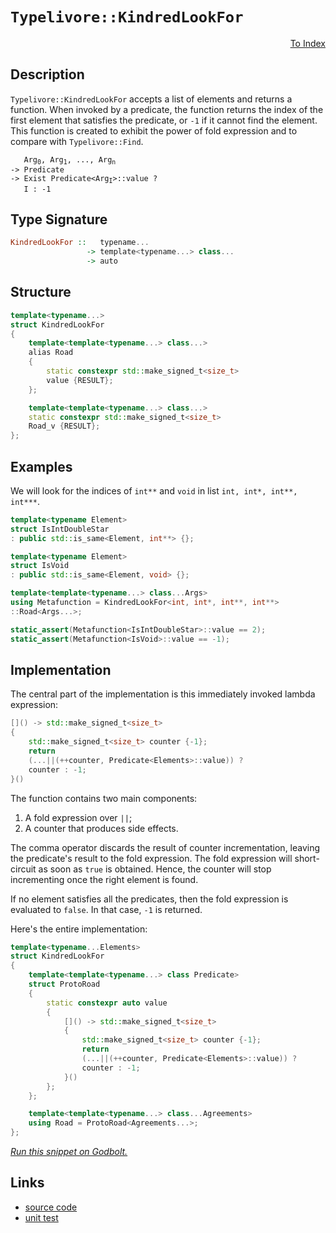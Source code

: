 <!-- Copyright 2024 Feng Mofan
SPDX-License-Identifier: Apache-2.0 -->

# `Typelivore::KindredLookFor`

<p style='text-align: right;'><a href="../../../index.md#list-examinations-2">To Index</a></p>

## Description

`Typelivore::KindredLookFor` accepts a list of elements and returns a function.
When invoked by a predicate, the function returns the index of the first element that satisfies the predicate, or `-1` if it cannot find the element.
This function is created to exhibit the power of fold expression and to compare with `Typelivore::Find`.

<pre><code>   Arg<sub>0</sub>, Arg<sub>1</sub>, ..., Arg<sub>n</sub>
-> Predicate
-> Exist Predicate&lt;Arg<sub>I</sub>&gt;::value ?
   I : -1</code></pre>

## Type Signature

```Haskell
KindredLookFor ::   typename...
                 -> template<typename...> class...
                 -> auto
```

## Structure

```C++
template<typename...>
struct KindredLookFor
{
    template<template<typename...> class...>
    alias Road
    {
        static constexpr std::make_signed_t<size_t>
        value {RESULT};
    };

    template<template<typename...> class...>
    static constexpr std::make_signed_t<size_t>
    Road_v {RESULT};
};
```

## Examples

We will look for the indices of `int**` and `void` in list `int, int*, int**, int***`.

```C++
template<typename Element>
struct IsIntDoubleStar
: public std::is_same<Element, int**> {};

template<typename Element>
struct IsVoid
: public std::is_same<Element, void> {};

template<template<typename...> class...Args>
using Metafunction = KindredLookFor<int, int*, int**, int**>
::Road<Args...>;

static_assert(Metafunction<IsIntDoubleStar>::value == 2);
static_assert(Metafunction<IsVoid>::value == -1);
```

## Implementation

The central part of the implementation is this immediately invoked lambda expression:

```C++
[]() -> std::make_signed_t<size_t>
{
    std::make_signed_t<size_t> counter {-1};
    return
    (...||(++counter, Predicate<Elements>::value)) ? 
    counter : -1;
}()
```

The function contains two main components:

1. A fold expression over `||`;
2. A counter that produces side effects.

The comma operator discards the result of counter incrementation, leaving the predicate's result to the fold expression.
The fold expression will short-circuit as soon as `true` is obtained.
Hence, the counter will stop incrementing once the right element is found.

If no element satisfies all the predicates, then the fold expression is evaluated to `false`. In that case, `-1` is returned.

Here's the entire implementation:

```C++
template<typename...Elements>
struct KindredLookFor
{
    template<template<typename...> class Predicate>
    struct ProtoRoad
    {
        static constexpr auto value
        {
            []() -> std::make_signed_t<size_t>
            {
                std::make_signed_t<size_t> counter {-1};
                return
                (...||(++counter, Predicate<Elements>::value)) ? 
                counter : -1;
            }()
        };
    };

    template<template<typename...> class...Agreements>
    using Road = ProtoRoad<Agreements...>;
};
```

[*Run this snippet on Godbolt.*](https://godbolt.org/#z:OYLghAFBqd5QCxAYwPYBMCmBRdBLAF1QCcAaPECAMzwBtMA7AQwFtMQByARg9KtQYEAysib0QXACx8BBAKoBnTAAUAHpwAMvAFYTStJg1DIApACYAQuYukl9ZATwDKjdAGFUtAK4sGIAKwapK4AMngMmAByPgBGmMQgkv6kAA6oCoRODB7evgFBaRmOAmER0SxxCUm2mPbFDEIETMQEOT5%2BgTV1WY3NBKVRsfGJyQpNLW15nWN9A%2BWVIwCUtqhexMjsHOYAzOHI3lgA1Cbbbl6OtIQAnifYJhoAgjt7B5jHp8hj6FhUt/dPjwImBYKQMQJObgIVxSjFYmAAdIjsPQ2IIFH9HmNiF4HIcANLhdDETDoEKoVAAawAYiR/iYAOxWR6HFmHIEgsGYCHs0FMcGnKEw5hsRHw26HfZMBQKQ7KYn4UT8u7M1lYnEEWXEVBEABKqCY6H%2BrOOjKNxtVTUcyAlAjGmFUKWIhyY51QhwAbmIvFyVeaTUyHn6/SZ/FZ/AARCCLQ4AWnFXxAIBYTApmAA%2BhlgBF0GmCBCMgAvdN57bKwNB40MgMVisJpMp9OZ7O5/N4Ist0s2ryCeL%2BmNcBnhk7Vmt%2B4kENYMM2j40QUUMtwLiDWaxobtAsiakl4RVc07I4GMAjo0uJz3eTCLaMnKnHX0zllrntOkCxgfbEejwdR6fmwfD39/w/Ol7x5TluWBXl%2BUhaFYRFRFxUlaVRQeYBiUPNEMXLFkvAyIxDj1A13nDTVtVQQjDVOVD0NRY951LADHiAgN/gAegAKk4rjuJ41i2O4w4ABVMDGGVuL4x4OJ46SuIkgEnjMXYGH2Lwjghc46GuLD/jAvk9xgoU4UOA9aKwtVcQASQUCzBHDVYYnoXpiH%2BV8Ui8Byd0OOs8AUDM4QhEyj1IQ5wgITjxSrZiQIeXToMFOC3kCwQzIIbFLIUAA1VA8ENR5XPcy5rW83yFH8/cUSCj1sso7B/SipjAUg8CBSavTuVg4UEQQzskIUFDiGAE8y1w8JgEOABZTAmiobsHCyYj8UJeUyUpGlnNOULgtC9itsETjdrC9isMTCiIQeAa%2Bu6u5gIah4ZitNMpSUFoIEm6bZvqCErJsgg7IKzAnNuM8vTeE4h22EizEWRi7stHdHuleICFeqamBm5TPtOKyspyoGQHPb1iLBt9oY/DhlloTh/F4PwOC0UhUE4RdLGsLzVnWUHFJ4UgCE0cnlgpAJ6XhbYAA4ADZ6W2SWNDFqWAE5tn0ThJF4FgJA0IJafpxmOF4BQQCCXm6fJ0g4FgGBEBAVYCDcghyEoNAQToeJIjhThVAlmNxckQ5gGQa0pHhMxeG3IhiByvR%2BEEEQxHYKQZEERQVHUE3SF0LhSAAd2IJgUk4HgKapmm%2BYZzgAHlzjtw5UCoQ5PfF73ff9wPJGDw4IA8Z36CdHYuEWXhja0ZYICQJ2UhdsgKAgcfJ5AYApDMPg6A3A2IBiUuYnCZorgL3gt%2BYYgrnLmJtEwBw99IJ3aPLhhaF3tOsBiLxgDcMRaAN7heCwZMjHER%2B8DEjmu6ESpd7Tn3OJsbmoVail0uDEXOR8PBYFLqlPA6sv6kBAcQGI6RMDhmBIYYAlwjB82WFQAwg0Mp4EwFncuQpL7R2EKIcQCcmHJzUKXDO%2BgiEoBXJYfQeAYgG0gMsVAKR6ifxjF8MGpgWaWDMDrbBEcsAiKjF0c%2B9QXAMHcJ4doehQjhEGBUYYmdCiZAEJMPwZj0gWIYHMIYCRM52E0T0cYrQ9F5GcbUVxAgnL9CMfMUxth3FWL0DMFoDiTFOOWAodmGwJBFw4NTUg2teC63rl7H2fsA6HCDmYDuuBCAkGOFzAePMyHLAQJgA0wx1GC0kNseEit6SSA0JIMwkhxaa38OLeWysOCq1IOrbYXB4Tiy4OLUW8tRaTP8JILg/hFbi1SaXXW%2BtDYVJNiPS2o9rZV3OA7GeqBu6u3dhwZoLB3T0hjEwCUBh8JcHlvCMZ9Mw4kEjpnJhsdWHSHYUoThaddBLxznnPeSSUlpLLhwSuttzg1zrpc65tz7lELyc815Hcu4Tx7qU7YUNB5kLNmPE5OL4hHNnj3EASKbmSiME8rgQQaC0FXpQDeacD470vpyo%2BJ8z4X0wdfI8t976lyfi/N%2BtAP6Xx/kQ/%2B9N8BAMcCAz%2BbzVAQKBJfGBlM07wMQVcZBmx6ZoIwdzbBuClAEN/sQ0aRKKFMCoTQuhDDMHfJYfHP5sgOGp3psCnhpC5FWAEfAtRYiJFZCkTIiGgbrCKPSconKoDREaLms4CArgwmZ0MWURxehzH1EzakWx9QokLG8d0PxoTPHWJTfUfxpbgkRI8bkGtTaG0xJWGsBJ/cBmQrWZwZ0xArk3LuXSsaTyXnwg0IU/A4c8X90JdsqpNSsAJHUTqoZIznntPpEs%2BkUsOldIWastO6zbCbKHqbc2VsbZ2wpaSyebs2CcEudklgCh3TWndBOzkYxQ6zo%2BegKOsgfkesTvIAFPqdAgCVqC/OX8IUl1PRXA5Gpa6DpYG%2Bj9X6f16TGFih9uKdjbHKZekeJLTlT0doR4Yn6UgpDTN%2B%2BWaZf0EEekOn2y8WXxDXuy%2BmPKH7cwE3yzRl8hWCBFQ/BVmBn6v3fp/bmsq/5Gu/oA1xKqwHquQJArVPYdX0z1TvQ1qCI6mt4OavBVq5W2u2XwShmUnX0MYIwkD7qJCeqTpBrhMH/XGH4TYEN8Aw2SM4KxBMMaFFKPiCopN6iXGpr8OmnRhbs3GLLUWooWRC35qyO28JPiEv%2BMLfFut7i8vOKrS28JZXAm5p7XErt8dEMnp1gO19vt32fo9LhoE%2BGIBFLnX3UjlTSDVNqWupJm6QBmGedsbY/hAgLM1nN%2BkUyWvpM4Bso2I2GlmHGVwfF4t8XywmWYbp9IBnbCQ61vWWzh5JJDut6Fi77tYJ41kRIQA)

## Links

- [source code](../../../../conceptrodon/typelivore/kindred_look_for.hpp)
- [unit test](../../../../tests/unit/metafunctions/typelivore/kindred_look_for.test.hpp)
